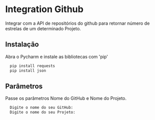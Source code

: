 
# Integration Github
Integrar com a API de repositórios do github para retornar número de estrelas de um determinado Projeto.




## Instalação

Abra o Pycharm e instale as bibliotecas com 'pip'

```bash
  pip install requests
  pip install json
```

## Parâmetros

Passe os parâmetros Nome do GitHub e Nome do Projeto.

```bash
  Digite o nome do seu GitHub:
  Digite o nome do seu Projeto:
```
